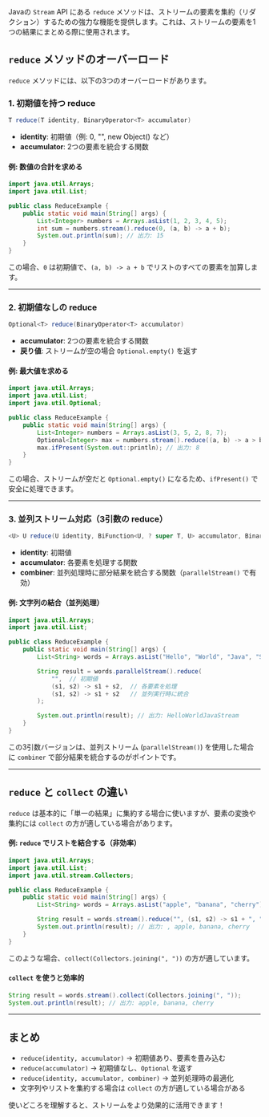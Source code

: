 Javaの `Stream` API にある `reduce` メソッドは、ストリームの要素を集約（リダクション）するための強力な機能を提供します。これは、ストリームの要素を1つの結果にまとめる際に使用されます。

## `reduce` メソッドのオーバーロード
`reduce` メソッドには、以下の3つのオーバーロードがあります。

### 1. **初期値を持つ reduce**
```java
T reduce(T identity, BinaryOperator<T> accumulator)
```
- **identity**: 初期値（例: 0, "", new Object() など）
- **accumulator**: 2つの要素を統合する関数

#### 例: 数値の合計を求める
```java
import java.util.Arrays;
import java.util.List;

public class ReduceExample {
    public static void main(String[] args) {
        List<Integer> numbers = Arrays.asList(1, 2, 3, 4, 5);
        int sum = numbers.stream().reduce(0, (a, b) -> a + b);
        System.out.println(sum); // 出力: 15
    }
}
```
この場合、`0` は初期値で、`(a, b) -> a + b` でリストのすべての要素を加算します。

---

### 2. **初期値なしの reduce**
```java
Optional<T> reduce(BinaryOperator<T> accumulator)
```
- **accumulator**: 2つの要素を統合する関数
- **戻り値**: ストリームが空の場合 `Optional.empty()` を返す

#### 例: 最大値を求める
```java
import java.util.Arrays;
import java.util.List;
import java.util.Optional;

public class ReduceExample {
    public static void main(String[] args) {
        List<Integer> numbers = Arrays.asList(3, 5, 2, 8, 7);
        Optional<Integer> max = numbers.stream().reduce((a, b) -> a > b ? a : b);
        max.ifPresent(System.out::println); // 出力: 8
    }
}
```
この場合、ストリームが空だと `Optional.empty()` になるため、`ifPresent()` で安全に処理できます。

---

### 3. **並列ストリーム対応（3引数の reduce）**
```java
<U> U reduce(U identity, BiFunction<U, ? super T, U> accumulator, BinaryOperator<U> combiner)
```
- **identity**: 初期値
- **accumulator**: 各要素を処理する関数
- **combiner**: 並列処理時に部分結果を統合する関数（`parallelStream()` で有効）

#### 例: 文字列の結合（並列処理）
```java
import java.util.Arrays;
import java.util.List;

public class ReduceExample {
    public static void main(String[] args) {
        List<String> words = Arrays.asList("Hello", "World", "Java", "Stream");

        String result = words.parallelStream().reduce(
            "",  // 初期値
            (s1, s2) -> s1 + s2,  // 各要素を処理
            (s1, s2) -> s1 + s2   // 並列実行時に統合
        );

        System.out.println(result); // 出力: HelloWorldJavaStream
    }
}
```
この3引数バージョンは、並列ストリーム (`parallelStream()`) を使用した場合に `combiner` で部分結果を統合するのがポイントです。

---

## `reduce` と `collect` の違い
`reduce` は基本的に「単一の結果」に集約する場合に使いますが、要素の変換や集約には `collect` の方が適している場合があります。

#### 例: `reduce` でリストを結合する（非効率）
```java
import java.util.Arrays;
import java.util.List;
import java.util.stream.Collectors;

public class ReduceExample {
    public static void main(String[] args) {
        List<String> words = Arrays.asList("apple", "banana", "cherry");

        String result = words.stream().reduce("", (s1, s2) -> s1 + ", " + s2);
        System.out.println(result); // 出力: , apple, banana, cherry
    }
}
```
このような場合、`collect(Collectors.joining(", "))` の方が適しています。

#### `collect` を使うと効率的
```java
String result = words.stream().collect(Collectors.joining(", "));
System.out.println(result); // 出力: apple, banana, cherry
```

---

## まとめ
- `reduce(identity, accumulator)` → 初期値あり、要素を畳み込む
- `reduce(accumulator)` → 初期値なし、`Optional` を返す
- `reduce(identity, accumulator, combiner)` → 並列処理時の最適化
- 文字列やリストを集約する場合は `collect` の方が適している場合がある

使いどころを理解すると、ストリームをより効果的に活用できます！
